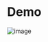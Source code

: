# Demo


![image](https://user-images.githubusercontent.com/72381880/175855185-088df737-e2bd-4afc-9e68-467aa829d486.png)



